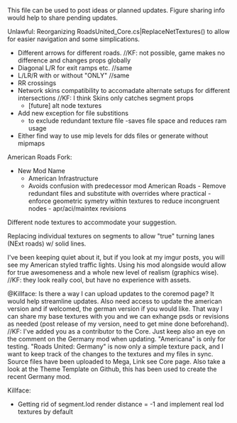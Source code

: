 ﻿This file can be used to post ideas or planned updates. Figure sharing info would help to share pending updates.

Unlawful:	Reorganizing RoadsUnited_Core.cs|ReplaceNetTextures() to allow for easier navigation and some simplications.
   - Different arrows for different roads. //KF: not possible, game makes no difference and changes props globally
   - Diagonal L/R for exit ramps etc. //same
   - L/LR/R with or without "ONLY" //same
   - RR crossings
   - Network skins compatibility to accomadate alternate setups for different intersections  //KF: I think Skins only catches segment props
     - [future] alt node textures
   - Add new exception for file substitions
     - to exclude redundant texture file
       -saves file space and reduces ram usage
   - Either find way to use mip levels for dds files or generate without mipmaps

American Roads Fork:
   - New Mod Name
     - American Infrastructure
     - Avoids confusion with predecessor mod American Roads
    - Remove redundant files and substitute with overrides where practical
    - enforce geometric symetry within textures to reduce incongruent nodes
    - apr/aci/maintex revisions

Different node textures to accommodate your suggestion.

Replacing individual textures on segments to allow "true" turning lanes (NExt roads) w/ solid lines.

I've been keeping quiet about it, but if you look at my imgur posts, you will see my American styled traffic lights. Using his mod alongside would allow for true awesomeness and a whole new level of realism (graphics wise). //KF: they look really cool, but have no experience with assets. 

@Killface: Is there a way I can upload updates to the coremod page? It would help streamline updates. Also need access to update the american version and if welcomed, the german version if you would like. That way I can share my base textures with you and we can exhange psds or revisions as needed (post release of my version, need to get mine done beforehand). //KF: I've added you as a contributor to the Core. Just keep also an eye on the comment on the Germany mod when updating. "Americana" is only for testing. "Roads United: Germany" is now only a simple texture pack, and I want to keep track of the changes to the textures and my files in sync. Source files have been uploaded to Mega, Link see Core page. Also take a look at the Theme Template on Github, this has been used to create the recent Germany mod. 

Killface:  
- Getting rid of segment.lod render distance = -1 and implement real lod textures by default
